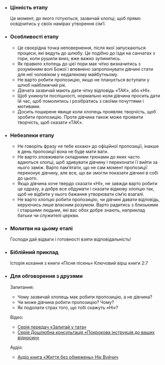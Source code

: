 -   ### Цінність етапу

    Це момент, до якого готуються, зазвичай хлопці, щоб прямо освідчитись у своїх намірах утворення сім’ї.

-   ### Особливості етапу

    -   Це своєрідна точка неповернення, після якої запускаються процеси, які ведуть до шлюбу. Це подібно до їзди на санчатах з гори, коли рушили вниз, вже важко зупинитись.
    -   Як правило хлопець до цієї пори має чітко визначитись з розумінням волі Божої і впевнено запропонувати дівчині стати для неї чоловіком у недалекому майбутньому.
    -   Не варто робити пропозицію, якщо не планується вступати у шлюб найближчий рік.
    -   Дівчата зазвичай мають дати чітку відповідь «ТАК», або «НІ».
    -   Щоб уникнути поспішності, нормально коли дівчина просить дати їй час, щоб помолитись і розібратись з своїми почуттями і мотивами.
    -   Досить поширене явище коли хлопець проявляє творчість, щоб зробити пропозицію. Проте дівчина також може проявити творчість, щоб сказати «ТАК».

-   ### Небезпеки етапу

    -   Не говоріть фразу «я тебе кохаю» до офіційної пропозиції, інакше в день пропозиції вона не буде мати ваги.
    -   Не варто зловживати складними трюками до яких часто вдаються хлопці, щоб здивувати дівчину і переконати її вийти за нього заміж. Варто пам’ятати, що не сам момент пропозиції переконує дівчину, але все, що ви змогли показати дівчині в собі до цього.
    -   Якщо дівчина хоче твердо сказати «НІ», не завжди варто робити це одразу, а добре все обдумати і сказати відмову хлопцю так, щоб не відбити у нього бажання утворювати сім’ю взагалі.
    -   Не варто хлопцю робити пропозицію, чи дівчині давати відповідь, керуючись лише власним розумом. Варто радитись з близькими і старшими людьми, які вас обох добре знають, наприклад батьки чи служителі церкви.

-   ### Молитви на цьому етапі

    Господи дай відваги і готовності взяти відповідальність!

-   ### Біблійний приклад

    Історія кохання з книги «Пісня пісень» Ключовий вірш книги 2:7

-   ### Для обговорення з друзями

    Запитання:

    -   Чому зазвичай хлопець має робити пропозицію, а не дівчина?
    -   Чи може дівчина робити пропозицію? Чому?
    -   Як подолати страх того, що тобі скажуть «Ні»?

    Відео:

    -   [Серія передач «Запитай у тата»](https://www.youtube.com/watch?v=OtpFAJdProY&list=PLEJj389dP0LdHGrQBcuzDEM45LqRwH9KP&index=14)
    -   [Серія Дошлюбна консультація «Покрокова інструкція до ваших відносин»](https://www.youtube.com/watch?v=9tFlY50DOu4&list=PLwZ6qnFVL8tvj0y8Oyi2b-W4PCsUO8L7E&index=10)

    Аудіо:

    -   [Аудіо книга «Життя без обмежень» Нік Вуйчич](https://t.me/vubrani_audio_knyhy/20)
